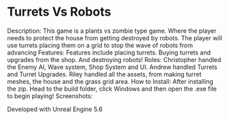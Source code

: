 # Turrets Vs Robots
Description: This game is a plants vs zombie type game. Where the player needs to protect the house from getting destroyed by robots. The player will use turrets placing them on a grid to stop the wave of robots from advancing
Features: Features include placing turrets. Buying turrets and upgrades from the shop. And destroying robots!
Roles: Christopher handled the Enemy AI, Wave system, Shop System and UI. Andrew handled Turrets and Turret Upgrades. Riley handled all the assets, from making turret meshes, the house and the grass grid area.
How to Install: After installing the zip. Head to the build folder, click Windows and then open the .exe file to begin playing!
Screenshots:

Developed with Unreal Engine 5.6
